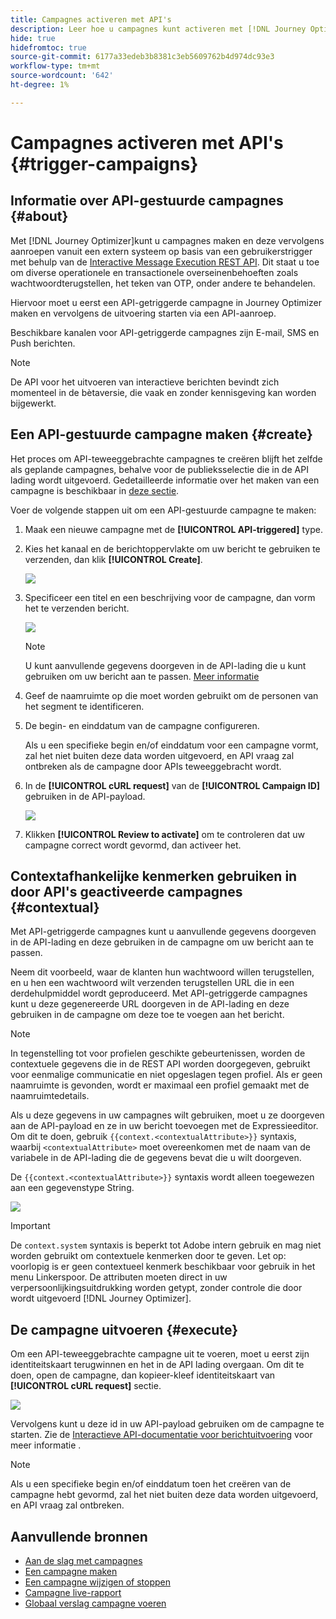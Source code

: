 ```yaml
---
title: Campagnes activeren met API's
description: Leer hoe u campagnes kunt activeren met [!DNL Journey Optimizer] API's
hide: true
hidefromtoc: true
source-git-commit: 6177a33edeb3b8381c3eb5609762b4d974dc93e3
workflow-type: tm+mt
source-wordcount: '642'
ht-degree: 1%

---
```



# Campagnes activeren met API&#39;s {#trigger-campaigns}

## Informatie over API-gestuurde campagnes {#about}

Met [!DNL Journey Optimizer]kunt u campagnes maken en deze vervolgens aanroepen vanuit een extern systeem op basis van een gebruikerstrigger met behulp van de [Interactive Message Execution REST API](https://developer.adobe.com/journey-optimizer-apis/references/messaging/#tag/execution). Dit staat u toe om diverse operationele en transactionele overseinenbehoeften zoals wachtwoordterugstellen, het teken van OTP, onder andere te behandelen.

Hiervoor moet u eerst een API-getriggerde campagne in Journey Optimizer maken en vervolgens de uitvoering starten via een API-aanroep.

Beschikbare kanalen voor API-getriggerde campagnes zijn E-mail, SMS en Push berichten.

>[!NOTE]
>
>De API voor het uitvoeren van interactieve berichten bevindt zich momenteel in de bètaversie, die vaak en zonder kennisgeving kan worden bijgewerkt.

## Een API-gestuurde campagne maken {#create}

Het proces om API-teweeggebrachte campagnes te creëren blijft het zelfde als geplande campagnes, behalve voor de publieksselectie die in de API lading wordt uitgevoerd. Gedetailleerde informatie over het maken van een campagne is beschikbaar in [deze sectie](create-campaign.md).

Voer de volgende stappen uit om een API-gestuurde campagne te maken:

1. Maak een nieuwe campagne met de **[!UICONTROL API-triggered]** type.

1. Kies het kanaal en de berichtoppervlakte om uw bericht te gebruiken te verzenden, dan klik **[!UICONTROL Create]**.

   ![](assets/api-triggered-type.png)

1. Specificeer een titel en een beschrijving voor de campagne, dan vorm het te verzenden bericht.

   ![](assets/api-triggered-properties.png)

   >[!NOTE]
   >
   >U kunt aanvullende gegevens doorgeven in de API-lading die u kunt gebruiken om uw bericht aan te passen. [Meer informatie](#contextual)

1. Geef de naamruimte op die moet worden gebruikt om de personen van het segment te identificeren.

1. De begin- en einddatum van de campagne configureren.

   Als u een specifieke begin en/of einddatum voor een campagne vormt, zal het niet buiten deze data worden uitgevoerd, en API vraag zal ontbreken als de campagne door APIs teweeggebracht wordt.

1. In de **[!UICONTROL cURL request]** van de **[!UICONTROL Campaign ID]** gebruiken in de API-payload.

   ![](assets/api-triggered-curl.png)

1. Klikken **[!UICONTROL Review to activate]** om te controleren dat uw campagne correct wordt gevormd, dan activeer het.

## Contextafhankelijke kenmerken gebruiken in door API&#39;s geactiveerde campagnes {#contextual}

Met API-getriggerde campagnes kunt u aanvullende gegevens doorgeven in de API-lading en deze gebruiken in de campagne om uw bericht aan te passen.

Neem dit voorbeeld, waar de klanten hun wachtwoord willen terugstellen, en u hen een wachtwoord wilt verzenden terugstellen URL die in een derdehulpmiddel wordt geproduceerd. Met API-getriggerde campagnes kunt u deze gegenereerde URL doorgeven in de API-lading en deze gebruiken in de campagne om deze toe te voegen aan het bericht.

>[!NOTE]
>
>In tegenstelling tot voor profielen geschikte gebeurtenissen, worden de contextuele gegevens die in de REST API worden doorgegeven, gebruikt voor eenmalige communicatie en niet opgeslagen tegen profiel. Als er geen naamruimte is gevonden, wordt er maximaal een profiel gemaakt met de naamruimtedetails.

Als u deze gegevens in uw campagnes wilt gebruiken, moet u ze doorgeven aan de API-payload en ze in uw bericht toevoegen met de Expressieeditor. Om dit te doen, gebruik `{{context.<contextualAttribute>}}` syntaxis, waarbij `<contextualAttribute>` moet overeenkomen met de naam van de variabele in de API-lading die de gegevens bevat die u wilt doorgeven.

De `{{context.<contextualAttribute>}}` syntaxis wordt alleen toegewezen aan een gegevenstype String.

![](assets/api-triggered-context.png)

>[!IMPORTANT]
>
>De `context.system` syntaxis is beperkt tot Adobe intern gebruik en mag niet worden gebruikt om contextuele kenmerken door te geven.
Let op: voorlopig is er geen contextueel kenmerk beschikbaar voor gebruik in het menu Linkerspoor. De attributen moeten direct in uw verpersoonlijkingsuitdrukking worden getypt, zonder controle die door wordt uitgevoerd [!DNL Journey Optimizer].

## De campagne uitvoeren {#execute}

Om een API-teweeggebrachte campagne uit te voeren, moet u eerst zijn identiteitskaart terugwinnen en het in de API lading overgaan. Om dit te doen, open de campagne, dan kopieer-kleef identiteitskaart van **[!UICONTROL cURL request]** sectie.

![](assets/api-triggered-id.png)

Vervolgens kunt u deze id in uw API-payload gebruiken om de campagne te starten. Zie de [Interactieve API-documentatie voor berichtuitvoering](https://developer.adobe.com/journey-optimizer-apis/references/messaging/#tag/execution) voor meer informatie .

>[!NOTE]
>
>Als u een specifieke begin en/of einddatum toen het creëren van de campagne hebt gevormd, zal het niet buiten deze data worden uitgevoerd, en API vraag zal ontbreken.

## Aanvullende bronnen

* [Aan de slag met campagnes](get-started-with-campaigns.md)
* [Een campagne maken](create-campaign.md)
* [Een campagne wijzigen of stoppen](modify-stop-campaign.md)
* [Campagne live-rapport](campaign-live-report.md)
* [Globaal verslag campagne voeren](campaign-global-report.md)
